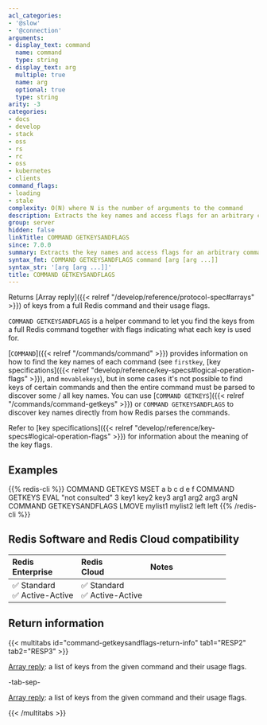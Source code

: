 ```yaml
---
acl_categories:
- '@slow'
- '@connection'
arguments:
- display_text: command
  name: command
  type: string
- display_text: arg
  multiple: true
  name: arg
  optional: true
  type: string
arity: -3
categories:
- docs
- develop
- stack
- oss
- rs
- rc
- oss
- kubernetes
- clients
command_flags:
- loading
- stale
complexity: O(N) where N is the number of arguments to the command
description: Extracts the key names and access flags for an arbitrary command.
group: server
hidden: false
linkTitle: COMMAND GETKEYSANDFLAGS
since: 7.0.0
summary: Extracts the key names and access flags for an arbitrary command.
syntax_fmt: COMMAND GETKEYSANDFLAGS command [arg [arg ...]]
syntax_str: '[arg [arg ...]]'
title: COMMAND GETKEYSANDFLAGS
---
```

Returns [Array reply]({{< relref "/develop/reference/protocol-spec#arrays" >}}) of keys from a full Redis command and their usage flags.

`COMMAND GETKEYSANDFLAGS` is a helper command to let you find the keys from a full Redis command together with flags indicating what each key is used for.

[`COMMAND`]({{< relref "/commands/command" >}}) provides information on how to find the key names of each command (see `firstkey`, [key specifications]({{< relref "develop/reference/key-specs#logical-operation-flags" >}}), and `movablekeys`),
but in some cases it's not possible to find keys of certain commands and then the entire command must be parsed to discover some / all key names.
You can use [`COMMAND GETKEYS`]({{< relref "/commands/command-getkeys" >}}) or `COMMAND GETKEYSANDFLAGS` to discover key names directly from how Redis parses the commands.

Refer to [key specifications]({{< relref "develop/reference/key-specs#logical-operation-flags" >}}) for information about the meaning of the key flags.

## Examples

{{% redis-cli %}}
COMMAND GETKEYS MSET a b c d e f
COMMAND GETKEYS EVAL "not consulted" 3 key1 key2 key3 arg1 arg2 arg3 argN
COMMAND GETKEYSANDFLAGS LMOVE mylist1 mylist2 left left
{{% /redis-cli %}}

## Redis Software and Redis Cloud compatibility

| Redis<br />Enterprise | Redis<br />Cloud | <span style="min-width: 9em; display: table-cell">Notes</span> |
|:----------------------|:-----------------|:------|
| <span title="Supported">&#x2705; Standard</span><br /><span title="Supported"><nobr>&#x2705; Active-Active</nobr></span> | <span title="Supported">&#x2705; Standard</span><br /><span title="Supported"><nobr>&#x2705; Active-Active</nobr></span> |  |

## Return information

{{< multitabs id="command-getkeysandflags-return-info" 
    tab1="RESP2" 
    tab2="RESP3" >}}

[Array reply](../../develop/reference/protocol-spec#arrays): a list of keys from the given command and their usage flags.

-tab-sep-

[Array reply](../../develop/reference/protocol-spec#arrays): a list of keys from the given command and their usage flags.

{{< /multitabs >}}
